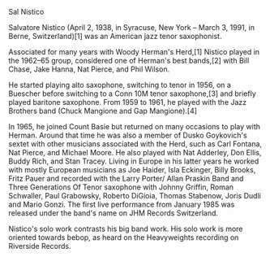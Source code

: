 Sal Nistico

Salvatore Nistico (April 2, 1938, in Syracuse, New York – March 3, 1991, in Berne, Switzerland)[1] was an American jazz tenor saxophonist.

Associated for many years with Woody Herman's Herd,[1] Nistico played in the 1962–65 group, considered one of Herman's best bands,[2] with Bill Chase, Jake Hanna, Nat Pierce, and Phil Wilson.

He started playing alto saxophone, switching to tenor in 1956, on a Buescher before switching to a Conn 10M tenor saxophone,[3] and briefly played baritone saxophone. From 1959 to 1961, he played with the Jazz Brothers band (Chuck Mangione and Gap Mangione).[4]

In 1965, he joined Count Basie but returned on many occasions to play with Herman. Around that time he was also a member of Dusko Goykovich's sextet with other musicians associated with the Herd, such as Carl Fontana, Nat Pierce, and Michael Moore. He also played with Nat Adderley, Don Ellis, Buddy Rich, and Stan Tracey. Living in Europe in his latter years he worked with mostly European musicians as Joe Haider, Isla Eckinger, Billy Brooks, Fritz Pauer and recorded with the Larry Porter/ Allan Praskin Band and Three Generations Of Tenor saxophone with Johnny Griffin, Roman Schwaller, Paul Grabowsky, Roberto DiGioia, Thomas Stabenow, Joris Dudli and Mario Gonzi. The first live performance from January 1985 was released under the band's name on JHM Records Switzerland.

Nistico's solo work contrasts his big band work. His solo work is more oriented towards bebop, as heard on the Heavyweights recording on Riverside Records.